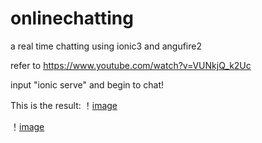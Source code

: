 # onlinechatting
a real time chatting using ionic3 and angufire2

refer to https://www.youtube.com/watch?v=VUNkjQ_k2Uc

input "ionic serve" and begin to chat!

This is the result:
！[image](https://github.com/cynthiaguan/onlinechatting/blob/master/gif/result1.jpg)

！[image](https://github.com/cynthiaguan/onlinechatting/blob/master/gif/result2.jpg)



